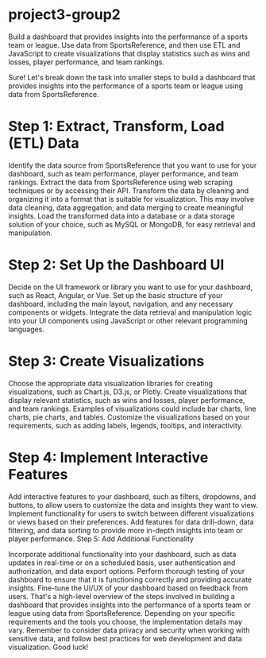 # project3-group2

Build a dashboard that provides insights into the performance of a sports team or league. Use data from SportsReference, and then use ETL and JavaScript to create visualizations that display statistics such as wins and losses, player performance, and team rankings.

Sure! Let's break down the task into smaller steps to build a dashboard that provides insights into the performance of a sports team or league using data from SportsReference.

# Step 1: Extract, Transform, Load (ETL) Data

Identify the data source from SportsReference that you want to use for your dashboard, such as team performance, player performance, and team rankings.
Extract the data from SportsReference using web scraping techniques or by accessing their API.
Transform the data by cleaning and organizing it into a format that is suitable for visualization. This may involve data cleaning, data aggregation, and data merging to create meaningful insights.
Load the transformed data into a database or a data storage solution of your choice, such as MySQL or MongoDB, for easy retrieval and manipulation.

# Step 2: Set Up the Dashboard UI

Decide on the UI framework or library you want to use for your dashboard, such as React, Angular, or Vue.
Set up the basic structure of your dashboard, including the main layout, navigation, and any necessary components or widgets.
Integrate the data retrieval and manipulation logic into your UI components using JavaScript or other relevant programming languages.

# Step 3: Create Visualizations

Choose the appropriate data visualization libraries for creating visualizations, such as Chart.js, D3.js, or Plotly.
Create visualizations that display relevant statistics, such as wins and losses, player performance, and team rankings. Examples of visualizations could include bar charts, line charts, pie charts, and tables.
Customize the visualizations based on your requirements, such as adding labels, legends, tooltips, and interactivity.

# Step 4: Implement Interactive Features

Add interactive features to your dashboard, such as filters, dropdowns, and buttons, to allow users to customize the data and insights they want to view.
Implement functionality for users to switch between different visualizations or views based on their preferences.
Add features for data drill-down, data filtering, and data sorting to provide more in-depth insights into team or player performance.
Step 5: Add Additional Functionality

Incorporate additional functionality into your dashboard, such as data updates in real-time or on a scheduled basis, user authentication and authorization, and data export options.
Perform thorough testing of your dashboard to ensure that it is functioning correctly and providing accurate insights.
Fine-tune the UI/UX of your dashboard based on feedback from users.
That's a high-level overview of the steps involved in building a dashboard that provides insights into the performance of a sports team or league using data from SportsReference. Depending on your specific requirements and the tools you choose, the implementation details may vary. Remember to consider data privacy and security when working with sensitive data, and follow best practices for web development and data visualization. Good luck!
